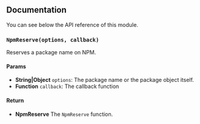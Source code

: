 ## Documentation
You can see below the API reference of this module.

### `NpmReserve(options, callback)`
Reserves a package name on NPM.

#### Params
- **String|Object** `options`: The package name or the package object itself.
- **Function** `callback`: The callback function

#### Return
- **NpmReserve** The `NpmReserve` function.

